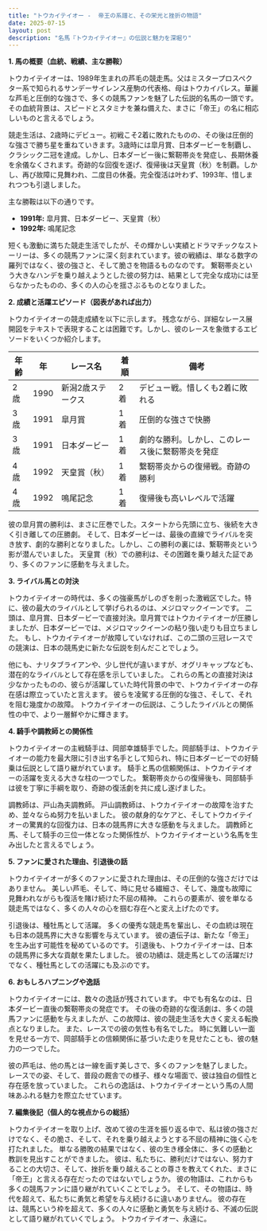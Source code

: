 ```yaml
---
title: "トウカイテイオー -  帝王の系譜と、その栄光と挫折の物語"
date: 2025-07-15
layout: post
description: "名馬『トウカイテイオー』の伝説と魅力を深堀り"
---
```


**1. 馬の概要（血統、戦績、主な勝鞍）**

トウカイテイオーは、1989年生まれの芦毛の競走馬。父はミスタープロスペクター系で知られるサンデーサイレンス産駒の代表格、母はトウカイパレス。華麗な芦毛と圧倒的な強さで、多くの競馬ファンを魅了した伝説的名馬の一頭です。  その血統背景は、スピードとスタミナを兼ね備えた、まさに「帝王」の名に相応しいものと言えるでしょう。

競走生活は、2歳時にデビュー。初戦こそ2着に敗れたものの、その後は圧倒的な強さで勝ち星を重ねていきます。3歳時には皐月賞、日本ダービーを制覇し、クラシック二冠を達成。しかし、日本ダービー後に繋靭帯炎を発症し、長期休養を余儀なくされます。奇跡的な回復を遂げ、復帰後は天皇賞（秋）を制覇。しかし、再び故障に見舞われ、二度目の休養。完全復活は叶わず、1993年、惜しまれつつも引退しました。

主な勝鞍は以下の通りです。

* **1991年:** 皐月賞、日本ダービー、天皇賞（秋）
* **1992年:**  鳴尾記念

短くも激動に満ちた競走生活でしたが、その輝かしい実績とドラマチックなストーリーは、多くの競馬ファンに深く刻まれています。彼の戦績は、単なる数字の羅列ではなく、彼の強さと、そして脆さを物語るものなのです。  繋靭帯炎という大きなハンデを乗り越えようとした彼の努力は、結果として完全な成功には至らなかったものの、多くの人の心を揺さぶるものとなりました。


**2. 成績と活躍エピソード（図表があれば出力）**

トウカイテイオーの競走成績を以下に示します。  残念ながら、詳細なレース展開図をテキストで表現することは困難です。しかし、彼のレースを象徴するエピソードをいくつか紹介します。

| 年齢 | 年 | レース名          | 着順 | 備考                                     |
|------|----|-----------------|-----|------------------------------------------|
| 2歳   | 1990 | 新潟2歳ステークス | 2着 | デビュー戦。惜しくも2着に敗れる          |
| 3歳   | 1991 | 皐月賞            | 1着 | 圧倒的な強さで快勝                       |
| 3歳   | 1991 | 日本ダービー        | 1着 | 劇的な勝利。しかし、このレース後に繋靭帯炎を発症 |
| 4歳   | 1992 | 天皇賞（秋）        | 1着 | 繋靭帯炎からの復帰戦。奇跡の勝利         |
| 4歳   | 1992 | 鳴尾記念          | 1着 | 復帰後も高いレベルで活躍                   |


彼の皐月賞の勝利は、まさに圧巻でした。スタートから先頭に立ち、後続を大きく引き離しての圧勝劇。  そして、日本ダービーは、最後の直線でライバルを突き放す、劇的な勝利となりました。しかし、この勝利の裏には、繋靭帯炎という影が潜んでいました。  天皇賞（秋）での勝利は、その困難を乗り越えた証であり、多くのファンに感動を与えました。


**3. ライバル馬との対決**

トウカイテイオーの時代は、多くの強豪馬がしのぎを削った激戦区でした。特に、彼の最大のライバルとして挙げられるのは、メジロマックイーンです。  二頭は、皐月賞、日本ダービーで直接対決。皐月賞ではトウカイテイオーが圧勝しましたが、日本ダービーでは、メジロマックイーンの粘り強い走りも目立ちました。  もし、トウカイテイオーが故障していなければ、この二頭の三冠レースでの競演は、日本の競馬史に新たな伝説を刻んだことでしょう。

他にも、ナリタブライアンや、少し世代が違いますが、オグリキャップなども、潜在的なライバルとして存在感を示していました。  これらの馬との直接対決は少なかったものの、彼らが活躍していた時代背景の中で、トウカイテイオーの存在感は際立っていたと言えます。  彼らを凌駕する圧倒的な強さ、そして、それを阻む幾度かの故障。  トウカイテイオーの伝説は、こうしたライバルとの関係性の中で、より一層鮮やかに輝きます。


**4. 騎手や調教師との関係性**

トウカイテイオーの主戦騎手は、岡部幸雄騎手でした。岡部騎手は、トウカイテイオーの能力を最大限に引き出す名手として知られ、特に日本ダービーでの好騎乗は伝説として語り継がれています。  騎手と馬の信頼関係は、トウカイテイオーの活躍を支える大きな柱の一つでした。  繋靭帯炎からの復帰後も、岡部騎手は彼を丁寧に手綱を取り、奇跡の復活劇を共に成し遂げました。

調教師は、戸山為夫調教師。  戸山調教師は、トウカイテイオーの故障を治すため、並々ならぬ努力を払いました。  彼の献身的なケアと、そしてトウカイテイオーの驚異的な回復力は、日本の競馬界に大きな感動を与えました。  調教師と馬、そして騎手の三位一体となった関係性が、トウカイテイオーという名馬を生み出したと言えるでしょう。


**5. ファンに愛された理由、引退後の話**

トウカイテイオーが多くのファンに愛された理由は、その圧倒的な強さだけではありません。  美しい芦毛、そして、時に見せる繊細さ、そして、幾度も故障に見舞われながらも復活を賭け続けた不屈の精神。  これらの要素が、彼を単なる競走馬ではなく、多くの人々の心を掴む存在へと変え上げたのです。

引退後は、種牡馬として活躍。  多くの優秀な競走馬を輩出し、その血統は現在も日本の競馬界に大きな影響を与えています。  彼の遺伝子は、新たな「帝王」を生み出す可能性を秘めているのです。  引退後も、トウカイテイオーは、日本の競馬界に多大な貢献を果たしました。  彼の功績は、競走馬としての活躍だけでなく、種牡馬としての活躍にも及ぶのです。


**6. おもしろハプニングや逸話**

トウカイテイオーには、数々の逸話が残されています。  中でも有名なのは、日本ダービー直後の繋靭帯炎の発症です。  その後の奇跡的な復活劇は、多くの競馬ファンに感動を与えましたが、この故障は、彼の競走生活を大きく変える転換点となりました。  また、レースでの彼の気性も有名でした。  時に気難しい一面を見せる一方で、岡部騎手との信頼関係に基づいた走りを見せたことも、彼の魅力の一つでした。

彼の芦毛は、他の馬とは一線を画す美しさで、多くのファンを魅了しました。  レースでの姿、そして、普段の厩舎での様子、様々な場面で、彼は独自の個性と存在感を放っていました。  これらの逸話は、トウカイテイオーという馬の人間味あふれる魅力を際立たせています。


**7. 編集後記（個人的な視点からの総括）**

トウカイテイオーを取り上げ、改めて彼の生涯を振り返る中で、私は彼の強さだけでなく、その脆さ、そして、それを乗り越えようとする不屈の精神に強く心を打たれました。  単なる勝敗の結果ではなく、彼の生き様全体に、多くの感動と教訓を見出すことができました。  彼は、私たちに、勝利だけではない、努力することの大切さ、そして、挫折を乗り越えることの尊さを教えてくれた、まさに「帝王」と言える存在だったのではないでしょうか。  彼の物語は、これからも多くの競馬ファンに語り継がれていくことでしょう。  そして、その物語は、時代を超えて、私たちに勇気と希望を与え続けるに違いありません。  彼の存在は、競馬という枠を超えて、多くの人々に感動と勇気を与え続ける、不滅の伝説として語り継がれていくでしょう。  トウカイテイオー、永遠に。
